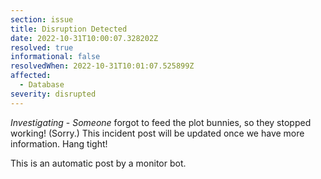 ```yaml
---
section: issue
title: Disruption Detected
date: 2022-10-31T10:00:07.328202Z
resolved: true
informational: false
resolvedWhen: 2022-10-31T10:01:07.525899Z
affected:
  - Database
severity: disrupted
---
```

*Investigating* - _Someone_ forgot to feed the plot bunnies, so they stopped working! (Sorry.) This incident post will be updated once we have more information. Hang tight!

This is an automatic post by a monitor bot.
        